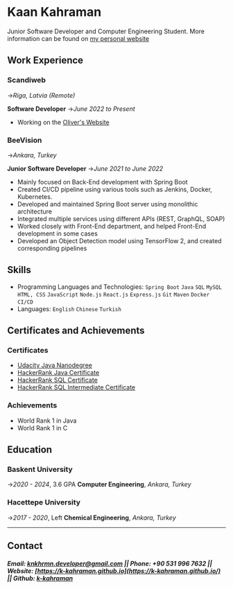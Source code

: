 
# **Kaan Kahraman**
Junior Software Developer and Computer Engineering Student. More information can be found on [my personal website](https://k-kahraman.github.io/)

## Work Experience

### Scandiweb
->_Riga, Latvia (Remote)_

**Software Developer**
->_June 2022 to Present_

- Working on the [Oliver's Website](https://www.olivers.dk/)

### BeeVision
->_Ankara, Turkey_

**Junior Software Developer**
->_June 2021 to June 2022_

- Mainly focused on Back-End development with Spring Boot
- Created CI/CD pipeline using various tools such as Jenkins, Docker, Kubernetes.
- Developed and maintained Spring Boot server using monolithic architecture
- Integrated multiple services using different APIs (REST, GraphQL, SOAP)
- Worked closely with Front-End department, and helped Front-End development in some cases
- Developed an Object Detection model using TensorFlow 2, and created corresponding pipelines

## Skills

- Programming Languages and Technologies: `Spring Boot` `Java` `SQL` `MySQL` `HTML, CSS` `JavaScript` `Node.js` `React.js` `Express.js` `Git` `Maven` `Docker` `CI/CD`
- Languages: `English` `Chinese` `Turkish`

## Certificates and Achievements
### Certificates
- [Udacity Java Nanodegree](https://graduation.udacity.com/confirm/EVHVHW5G)
- [HackerRank Java Certificate](https://www.hackerrank.com/certificates/aed447ee7968)
- [HackerRank SQL Certificate](https://www.hackerrank.com/certificates/8c0d4b651b6a)
- [HackerRank SQL Intermediate Certificate](https://www.hackerrank.com/certificates/8c0d4b651b6a)
### Achievements
- World Rank 1 in Java
- World Rank 1 in C

## Education

### Baskent University
->_2020 -  2024_, 3.6 GPA
**Computer Engineering**, _Ankara, Turkey_

### Hacettepe University
->_2017 - 2020_, Left
**Chemical Engineering**,  _Ankara, Turkey_

---
## Contact
##### Email: **<knkhrmn.developer@gmail.com>** || Phone: **+90 531 996 7632** || Website: **[https://k-kahraman.github.io](https://k-kahraman.github.io/) || Github: [k-kahraman](https://github.com/k-kahraman)**

